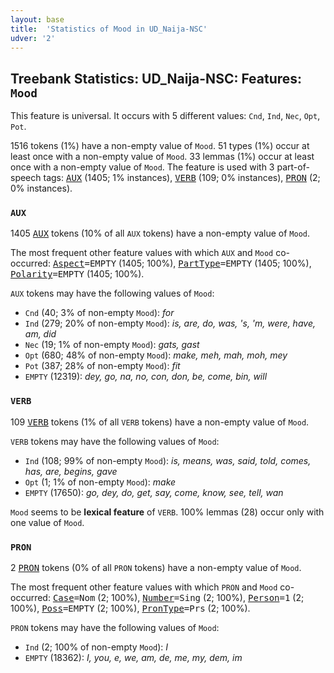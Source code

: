 ```yaml
---
layout: base
title:  'Statistics of Mood in UD_Naija-NSC'
udver: '2'
---
```


## Treebank Statistics: UD_Naija-NSC: Features: `Mood`

This feature is universal.
It occurs with 5 different values: `Cnd`, `Ind`, `Nec`, `Opt`, `Pot`.

1516 tokens (1%) have a non-empty value of `Mood`.
51 types (1%) occur at least once with a non-empty value of `Mood`.
33 lemmas (1%) occur at least once with a non-empty value of `Mood`.
The feature is used with 3 part-of-speech tags: <tt><a href="pcm_nsc-pos-AUX.html">AUX</a></tt> (1405; 1% instances), <tt><a href="pcm_nsc-pos-VERB.html">VERB</a></tt> (109; 0% instances), <tt><a href="pcm_nsc-pos-PRON.html">PRON</a></tt> (2; 0% instances).

### `AUX`

1405 <tt><a href="pcm_nsc-pos-AUX.html">AUX</a></tt> tokens (10% of all `AUX` tokens) have a non-empty value of `Mood`.

The most frequent other feature values with which `AUX` and `Mood` co-occurred: <tt><a href="pcm_nsc-feat-Aspect.html">Aspect</a></tt><tt>=EMPTY</tt> (1405; 100%), <tt><a href="pcm_nsc-feat-PartType.html">PartType</a></tt><tt>=EMPTY</tt> (1405; 100%), <tt><a href="pcm_nsc-feat-Polarity.html">Polarity</a></tt><tt>=EMPTY</tt> (1405; 100%).

`AUX` tokens may have the following values of `Mood`:

* `Cnd` (40; 3% of non-empty `Mood`): <em>for</em>
* `Ind` (279; 20% of non-empty `Mood`): <em>is, are, do, was, 's, 'm, were, have, am, did</em>
* `Nec` (19; 1% of non-empty `Mood`): <em>gats, gast</em>
* `Opt` (680; 48% of non-empty `Mood`): <em>make, meh, mah, moh, mey</em>
* `Pot` (387; 28% of non-empty `Mood`): <em>fit</em>
* `EMPTY` (12319): <em>dey, go, na, no, con, don, be, come, bin, will</em>

### `VERB`

109 <tt><a href="pcm_nsc-pos-VERB.html">VERB</a></tt> tokens (1% of all `VERB` tokens) have a non-empty value of `Mood`.

`VERB` tokens may have the following values of `Mood`:

* `Ind` (108; 99% of non-empty `Mood`): <em>is, means, was, said, told, comes, has, are, begins, gave</em>
* `Opt` (1; 1% of non-empty `Mood`): <em>make</em>
* `EMPTY` (17650): <em>go, dey, do, get, say, come, know, see, tell, wan</em>

`Mood` seems to be **lexical feature** of `VERB`. 100% lemmas (28) occur only with one value of `Mood`.

### `PRON`

2 <tt><a href="pcm_nsc-pos-PRON.html">PRON</a></tt> tokens (0% of all `PRON` tokens) have a non-empty value of `Mood`.

The most frequent other feature values with which `PRON` and `Mood` co-occurred: <tt><a href="pcm_nsc-feat-Case.html">Case</a></tt><tt>=Nom</tt> (2; 100%), <tt><a href="pcm_nsc-feat-Number.html">Number</a></tt><tt>=Sing</tt> (2; 100%), <tt><a href="pcm_nsc-feat-Person.html">Person</a></tt><tt>=1</tt> (2; 100%), <tt><a href="pcm_nsc-feat-Poss.html">Poss</a></tt><tt>=EMPTY</tt> (2; 100%), <tt><a href="pcm_nsc-feat-PronType.html">PronType</a></tt><tt>=Prs</tt> (2; 100%).

`PRON` tokens may have the following values of `Mood`:

* `Ind` (2; 100% of non-empty `Mood`): <em>I</em>
* `EMPTY` (18362): <em>I, you, e, we, am, de, me, my, dem, im</em>


